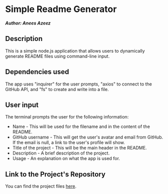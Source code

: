# Simple Readme Generator

***Author: Anees Azeez***

## Description

This is a simple node.js application that allows users to dynamically generate README files using command-line input.

## Dependencies used

The app uses "inquirer" for the user prompts, "axios" to connect to the GitHub API, and "fs" to create and write into a file.

## User input

The terminal prompts the user for the following information:
* Name - This will be used for the filename and in the content of the README.
* GitHub username - This will get the user's avatar and email from GitHub. If the email is null, a link to the user's profile will show.
* Title of the project - This will be the main header in the README.
* Description - A brief description of the project.
* Usage - An explanation on what the app is used for.

## Link to the Project's Repository

You can find the project files [here](https://github.com/afazeez82/readme-generator-githubio.com).